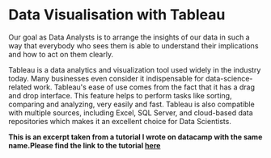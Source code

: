 # Data Visualisation with Tableau

Our goal as Data Analysts is to arrange the insights of our data in such a way that everybody who sees them is able to understand their implications and how to act on them clearly.

Tableau is a data analytics and visualization tool used widely in the industry today. Many businesses even consider it indispensable for data-science-related work. Tableau's ease of use comes from the fact that it has a drag and drop interface. This feature helps to perform tasks like sorting, comparing and analyzing, very easily and fast. Tableau is also compatible with multiple sources, including Excel, SQL Server, and cloud-based data repositories which makes it an excellent choice for Data Scientists.

**This is an excerpt taken from a tutorial I wrote on datacamp with the same name.Please find the link to the tutorial [here](https://medium.com/@parulnith/data-visualisation-with-tableau-150f99a39bba)**
